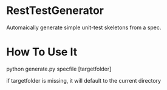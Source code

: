 RestTestGenerator
=================

Automaically generate simple unit-test skeletons from a spec.

How To Use It
=============

python generate.py specfile [targetfolder]

if targetfolder is missing, it will default to the current directory
